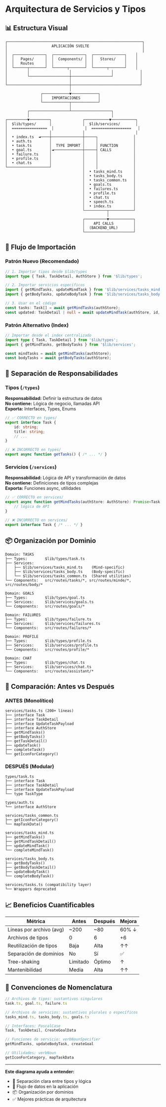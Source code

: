 # Arquitectura de Servicios y Tipos

## 📊 Estructura Visual

```
┌─────────────────────────────────────────────────────────────┐
│                    APLICACIÓN SVELTE                        │
│                                                             │
│  ┌──────────────┐  ┌──────────────┐  ┌──────────────┐    │
│  │   Pages/     │  │  Components/ │  │   Stores/    │    │
│  │   Routes     │  │              │  │              │    │
│  └──────┬───────┘  └──────┬───────┘  └──────┬───────┘    │
│         │                  │                  │            │
│         └──────────────────┼──────────────────┘            │
│                            │                               │
└────────────────────────────┼───────────────────────────────┘
                             │
                ┌────────────▼────────────┐
                │    IMPORTACIONES        │
                └────────────┬────────────┘
                             │
          ┌──────────────────┴──────────────────┐
          │                                     │
┌─────────▼─────────┐              ┌───────────▼───────────┐
│  $lib/types/      │              │  $lib/services/       │
│  ================  │              │  ==================   │
│                   │              │                       │
│  • index.ts  ◄────┼──────────────┼─────┐                │
│  • auth.ts        │              │     │                │
│  • task.ts        │  TYPE IMPORT │     │ FUNCTION       │
│  • goal.ts        │◄─────────────┼─────┤ CALLS          │
│  • failure.ts     │              │     │                │
│  • profile.ts     │              │     │                │
│  • chat.ts        │              │     │                │
└───────────────────┘              │     │                │
                                   │  • tasks_mind.ts     │
                                   │  • tasks_body.ts     │
                                   │  • tasks_common.ts   │
                                   │  • goals.ts          │
                                   │  • failures.ts       │
                                   │  • profile.ts        │
                                   │  • chat.ts           │
                                   │  • speech.ts         │
                                   │  • index.ts          │
                                   └──────────┬───────────┘
                                              │
                                   ┌──────────▼───────────┐
                                   │    API CALLS         │
                                   │  (BACKEND_URL)       │
                                   └──────────────────────┘
```

## 🔄 Flujo de Importación

### Patrón Nuevo (Recomendado)

```typescript
// 1. Importar tipos desde $lib/types
import type { Task, TaskDetail, AuthStore } from '$lib/types';

// 2. Importar servicios específicos
import { getMindTasks, updateMindTask } from '$lib/services/tasks_mind';
import { getBodyTasks, updateBodyTask } from '$lib/services/tasks_body';

// 3. Usar en el código
const tasks: Task[] = await getMindTasks(authStore);
const updated: TaskDetail | null = await updateMindTask(authStore, id, payload);
```

### Patrón Alternativo (Index)

```typescript
// Importar desde el index centralizado
import type { Task, TaskDetail } from '$lib/types';
import { getMindTasks, getBodyTasks } from '$lib/services';

const mindTasks = await getMindTasks(authStore);
const bodyTasks = await getBodyTasks(authStore);
```

## 🎯 Separación de Responsabilidades

### Tipos (`/types`)
**Responsabilidad:** Definir la estructura de datos  
**No contiene:** Lógica de negocio, llamadas API  
**Exporta:** Interfaces, Types, Enums

```typescript
// ✅ CORRECTO en types/
export interface Task {
    id: string;
    title: string;
    // ...
}

// ❌ INCORRECTO en types/
export async function getTasks() { /* ... */ }
```

### Servicios (`/services`)
**Responsabilidad:** Lógica de API y transformación de datos  
**No contiene:** Definiciones de tipos complejas  
**Exporta:** Funciones async, utilidades

```typescript
// ✅ CORRECTO en services/
export async function getMindTasks(authStore: AuthStore): Promise<Task[]> {
    // lógica de API
}

// ❌ INCORRECTO en services/
export interface Task { /* ... */ }
```

## 📦 Organización por Dominio

```
Domain: TASKS
├── Types:        $lib/types/task.ts
├── Services:     
│   ├── $lib/services/tasks_mind.ts    (Mind-specific)
│   ├── $lib/services/tasks_body.ts    (Body-specific)
│   └── $lib/services/tasks_common.ts  (Shared utilities)
└── Components:   src/routes/tasks/*, src/routes/minde/*, src/routes/body/*

Domain: GOALS
├── Types:        $lib/types/goal.ts
├── Services:     $lib/services/goals.ts
└── Components:   src/routes/goals/*

Domain: FAILURES
├── Types:        $lib/types/failure.ts
├── Services:     $lib/services/failures.ts
└── Components:   src/routes/failures/*

Domain: PROFILE
├── Types:        $lib/types/profile.ts
├── Services:     $lib/services/profile.ts
└── Components:   src/routes/profile/*

Domain: CHAT
├── Types:        $lib/types/chat.ts
├── Services:     $lib/services/chat.ts
└── Components:   src/routes/assistant/*
```

## 🔀 Comparación: Antes vs Después

### ANTES (Monolítico)
```
services/tasks.ts (200+ líneas)
├── interface Task
├── interface TaskDetail
├── interface UpdateTaskPayload
├── interface AuthStore
├── getMindTasks()
├── getBodyTasks()
├── getTaskDetail()
├── updateTask()
├── completeTask()
└── getIconForCategory()
```

### DESPUÉS (Modular)
```
types/task.ts
├── interface Task
├── interface TaskDetail
├── interface UpdateTaskPayload
└── type TaskType

types/auth.ts
└── interface AuthStore

services/tasks_common.ts
├── getIconForCategory()
└── mapTaskData()

services/tasks_mind.ts
├── getMindTasks()
├── getMindTaskDetail()
├── updateMindTask()
└── completeMindTask()

services/tasks_body.ts
├── getBodyTasks()
├── getBodyTaskDetail()
├── updateBodyTask()
└── completeBodyTask()

services/tasks.ts (compatibility layer)
└── Wrappers deprecated
```

## 📈 Beneficios Cuantificables

| Métrica | Antes | Después | Mejora |
|---------|-------|---------|--------|
| Líneas por archivo (avg) | ~200 | ~80 | 60% ↓ |
| Archivos de tipos | 0 | 6 | +6 |
| Reutilización de tipos | Baja | Alta | ↑↑ |
| Separación de dominios | No | Sí | ✅ |
| Tree-shaking | Limitado | Óptimo | ↑ |
| Mantenibilidad | Media | Alta | ↑↑ |

## 🎨 Convenciones de Nomenclatura

```typescript
// Archivos de tipos: sustantivos singulares
task.ts, goal.ts, failure.ts

// Archivos de servicios: sustantivos plurales o específicos
tasks_mind.ts, tasks_body.ts, goals.ts

// Interfaces: PascalCase
Task, TaskDetail, CreateGoalData

// Funciones de servicio: verbNounSpecifier
getMindTasks, updateBodyTask, createGoal

// Utilidades: verbNoun
getIconForCategory, mapTaskData
```

---

**Este diagrama ayuda a entender:**
- 🎯 Separación clara entre tipos y lógica
- 🔄 Flujo de datos en la aplicación
- 📦 Organización por dominios
- ✅ Mejores prácticas de arquitectura
